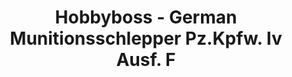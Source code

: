 ---
layout: product
title: "Hobbyboss - German Munitionsschlepper Pz.Kpfw. Iv Ausf. F"
price: "1700" 
desc: "N/A"
img_path: "/assets/img/HB82908.webp"
brand: "N/A"
available: false
special_offer: false
new: false
soon: false
cat: "010000"
subcat: "013500"
subsubcat: "0N/A"
sifra: "HB82908"
popular: false
spec: false
---